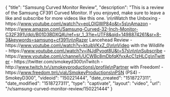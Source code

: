 {
    "title": "Samsung Curved Monitor Review",
    "description": "This is a review of the Samsung CF391 Curved Monitor. If you enjoyed, make sure to leave a like and subscribe for more videos like this one. \n\nWatch the Unboxing - https:\/\/www.youtube.com\/watch?v=eoLOIGWP84o&t=5s\nAmazon - https:\/\/www.amazon.com\/Samsung-Curved-32-Inch-Monitor-C32F391\/dp\/B01D3BDXQA\/ref=sr_1_3?ie=UTF8&qid=1498874261&sr=8-3&keywords=samsung+cf391\n\nRazer Lancehead Review - https:\/\/www.youtube.com\/watch?v=ktuibVKxZ_0\n\nVideo with the Wildlife - https:\/\/www.youtube.com\/watch?v=iNJdPyoqt8U&t=57s\n\n\nSubscribe - https:\/\/www.youtube.com\/channel\/UCWBc8mDbfqKfyxAcC1zHLCg\nTwitter - https:\/\/twitter.com\/smokeyd300\nTwitch - http:\/\/www.twitch.tv\/smokeyproductions\/profile\nPartner with Freedom! - https:\/\/www.freedom.tm\/via\/SmokeyProductions\nPSN (PS4) - SmokeyD300",
    "videoid": "150221444",
    "date_created": "1518727311",
    "date_modified": "1518727311",
    "type": "captivate",
    "layout": "video",
    "url": "\/v\/samsung-curved-monitor-review\/150221444"
}